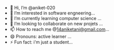 - 👋 Hi, I’m @aniket-020
- 👀 I’m interested in software engneering...
- 🌱 I’m currently learning computer science ...
- 💞️ I’m looking to collaborate on new projets ...
- 📫 How to reach me @14aniketani@gmail.com...
- 😄 Pronouns: active learner ...
- ⚡ Fun fact: i'm just a student...

<!---
aniket-020/aniket-020 is a ✨ special ✨ repository because its `README.md` (this file) appears on your GitHub profile.
You can click the Preview link to take a look at your changes.
--->
